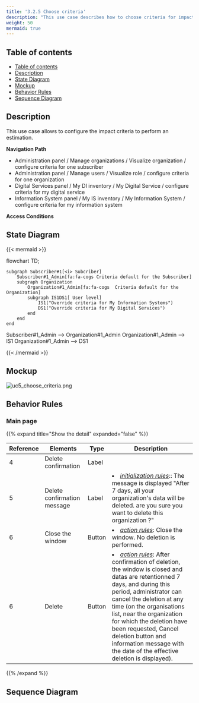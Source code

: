 ```yaml
---
title: '3.2.5 Choose criteria'
description: "This use case describes how to choose criteria for impact calculation and associate them to the subscriber, to the organization or to the Information System."
weight: 50
mermaid: true
---
```


## Table of contents

- [Table of contents](#table-of-contents)
- [Description](#description)
- [State Diagram](#state-diagram)
- [Mockup](#mockup)
- [Behavior Rules](#behavior-rules)
- [Sequence Diagram](#sequence-diagram)

## Description

This use case allows to configure the impact criteria to perform an estimation.

**Navigation Path**  
- Administration panel / Manage organizations / Visualize organization / configure criteria for one subscriber
- Administration panel / Manage users / Visualize role / configure criteria for one organization
- Digital Services panel / My DI inventory / My Digital Service / configure criteria for my digital service
- Information System panel / My IS inventory / My Information System / configure criteria for my information system

**Access Conditions**  


## State Diagram
{{< mermaid >}}

flowchart TD;

    subgraph Subscriber#1[<i> Subcriber]
        Subscriber#1_Admin[fa:fa-cogs Criteria default for the Subscriber]
        subgraph Organization
            Organization#1_Admin[fa:fa-cogs  Criteria default for the Organization]
            subgraph IS1DS1[ User level]
                IS1("Override criteria for My Information Systems") 
                DS1("Override criteria for My Digital Services")
            end
        end
    end

Subscriber#1_Admin --> Organization#1_Admin
Organization#1_Admin --> IS1
Organization#1_Admin --> DS1

{{< /mermaid >}}

## Mockup

![uc5_choose_criteria.png](../images/uc5_choose_criteria.png)

## Behavior Rules

### Main page
{{% expand title="Show the detail" expanded="false" %}}

| Reference | Elements                    | Type   | Description                                                                                                                                                                                                                                                                                                                                                                                      |
|-----------|-----------------------------|--------|--------------------------------------------------------------------------------------------------------------------------------------------------------------------------------------------------------------------------------------------------------------------------------------------------------------------------------------------------------------------------------------------------|
| 4         | Delete confirmation         | Label  |                                                                                                                                                                                                                                                                                                                                                                                                  |
| 5         | Delete confirmation message | Label  | <li><u>*initialization rules*</u>:: The message is displayed "After 7 days, all your organization's data will be deleted. are you sure you want to delete this organization ?"                                                                                                                                                                                                                   |
| 6         | Close the window            | Button | <li><u>*action rules*</u>: Close the window. No deletion is performed.                                                                                                                                                                                                                                                                                                                           |
| 6         | Delete                      | Button | <li><u>*action rules*</u>: After confirmation of deletion, the window is closed and datas are retentionned 7 days, and during this period, administrator can cancel the deletion at any time (on the organisations list, near the organization for which the deletion have been requested, Cancel deletion button and information message with the date of the effective deletion is displayed). |

{{% /expand %}}

## Sequence Diagram

